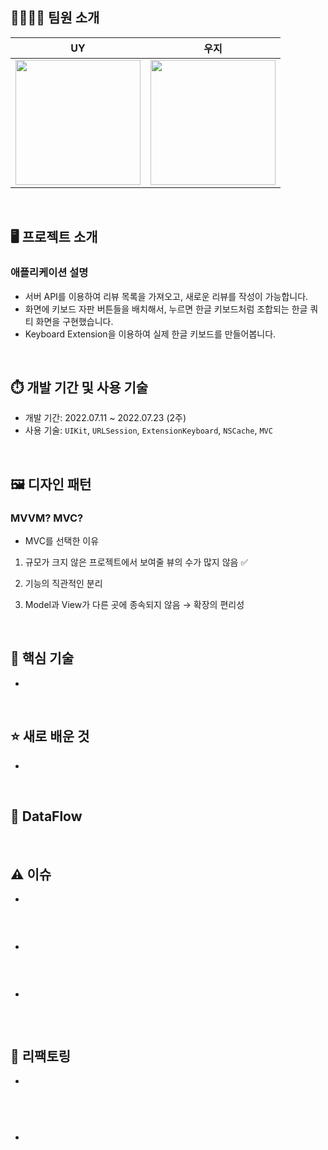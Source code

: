
## 👨‍👩‍👦‍👦 팀원 소개

| <center>UY</center>   | <center>우지</center> |
| -------------------------------------------------------- | --------------------------------------------------------- |
| [<img src="https://github.com/ScutiUY.png" width="200">](https://github.com/ScutiUY) |  [<img src="https://github.com/wooooozin.png" width="200">](https://github.com/wooooozin) 

<br>

## 🖥 프로젝트 소개
### **애플리케이션 설명**
- 서버 API를 이용하여 리뷰 목록을 가져오고, 새로운 리뷰를 작성이 가능합니다.
- 화면에 키보드 자판 버튼들을 배치해서, 누르면 한글 키보드처럼 조합되는 한글 쿼티 화면을 구현했습니다.
- Keyboard Extension을 이용하여 실제 한글 키보드를 만들어봅니다.

<br>

## ⏱️ 개발 기간 및 사용 기술

- 개발 기간: 2022.07.11 ~ 2022.07.23 (2주)
- 사용 기술:  `UIKit`, `URLSession`, `ExtensionKeyboard`, `NSCache`,  `MVC`

<br>

## 🖼 디자인 패턴
### MVVM? MVC?

- MVC를 선택한 이유

1. 규모가 크지 않은 프로젝트에서 보여줄 뷰의 수가 많지 않음 ✅

2. 기능의 직관적인 분리

3. Model과 View가 다른 곳에 종속되지 않음 → 확장의 편리성

<br>

## 📌 핵심 기술

- 


<br>

## ⭐ 새로 배운 것

-  


<br>

## 📖 DataFlow

<br>

## ⚠️ 이슈

- 
    

```swift

```

<br>

- 
    

```swift

```

<br>

-

```swift

```
<br>

## 💼 리팩토링

- 

```swift

```

```swift

```

<br>

- 

```swift

```
